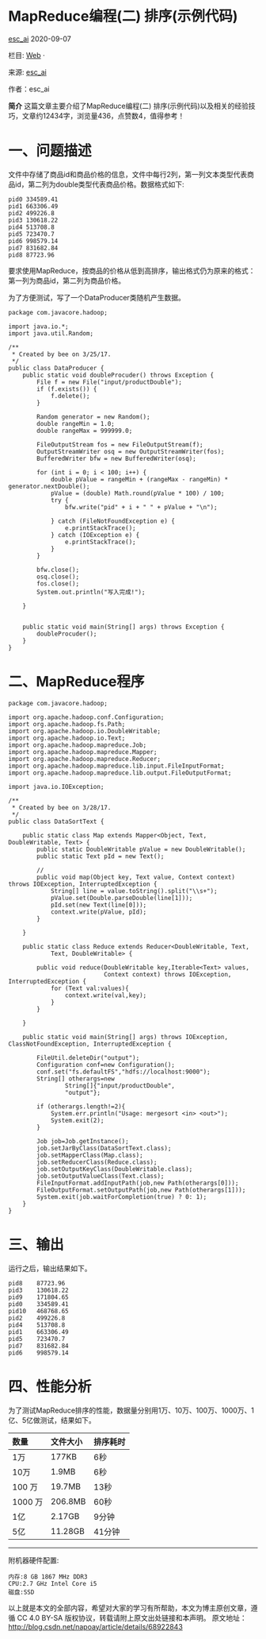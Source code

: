 # MapReduce编程(二) 排序(示例代码)

[esc_ai](https://www.136.la/au/show-53266.html) 2020-09-07

栏目: [Web](https://www.136.la/tech/list-30216.html) ·

来源: [esc_ai](https://www.136.la/au/show-53266.html)

作者：esc_ai

**简介** 这篇文章主要介绍了MapReduce编程(二) 排序(示例代码)以及相关的经验技巧，文章约12434字，浏览量436，点赞数4，值得参考！

# 一、问题描述

文件中存储了商品id和商品价格的信息，文件中每行2列，第一列文本类型代表商品id，第二列为double类型代表商品价格。数据格式如下:

```
pid0 334589.41
pid1 663306.49
pid2 499226.8
pid3 130618.22
pid4 513708.8
pid5 723470.7
pid6 998579.14
pid7 831682.84
pid8 87723.96
```

要求使用MapReduce，按商品的价格从低到高排序，输出格式仍为原来的格式：第一列为商品id，第二列为商品价格。

为了方便测试，写了一个DataProducer类随机产生数据。

```
package com.javacore.hadoop;

import java.io.*;
import java.util.Random;

/**
 * Created by bee on 3/25/17.
 */
public class DataProducer {
    public static void doubleProcuder() throws Exception {
        File f = new File("input/productDouble");
        if (f.exists()) {
            f.delete();
        }

        Random generator = new Random();
        double rangeMin = 1.0;
        double rangeMax = 999999.0;

        FileOutputStream fos = new FileOutputStream(f);
        OutputStreamWriter osq = new OutputStreamWriter(fos);
        BufferedWriter bfw = new BufferedWriter(osq);

        for (int i = 0; i < 100; i++) {
            double pValue = rangeMin + (rangeMax - rangeMin) * generator.nextDouble();
            pValue = (double) Math.round(pValue * 100) / 100;
            try {
                bfw.write("pid" + i + " " + pValue + "\n");

            } catch (FileNotFoundException e) {
                e.printStackTrace();
            } catch (IOException e) {
                e.printStackTrace();
            }
        }

        bfw.close();
        osq.close();
        fos.close();
        System.out.println("写入完成!");

    }


    public static void main(String[] args) throws Exception {
        doubleProcuder();
    }
}
```

# 二、MapReduce程序

```
package com.javacore.hadoop;

import org.apache.hadoop.conf.Configuration;
import org.apache.hadoop.fs.Path;
import org.apache.hadoop.io.DoubleWritable;
import org.apache.hadoop.io.Text;
import org.apache.hadoop.mapreduce.Job;
import org.apache.hadoop.mapreduce.Mapper;
import org.apache.hadoop.mapreduce.Reducer;
import org.apache.hadoop.mapreduce.lib.input.FileInputFormat;
import org.apache.hadoop.mapreduce.lib.output.FileOutputFormat;

import java.io.IOException;

/**
 * Created by bee on 3/28/17.
 */
public class DataSortText {

    public static class Map extends Mapper<Object, Text, DoubleWritable, Text> {
        public static DoubleWritable pValue = new DoubleWritable();
        public static Text pId = new Text();

        //
        public void map(Object key, Text value, Context context) throws IOException, InterruptedException {
            String[] line = value.toString().split("\\s+");
            pValue.set(Double.parseDouble(line[1]));
            pId.set(new Text(line[0]));
            context.write(pValue, pId);
        }

    }

    public static class Reduce extends Reducer<DoubleWritable, Text,
            Text, DoubleWritable> {

        public void reduce(DoubleWritable key,Iterable<Text> values,
                           Context context) throws IOException, InterruptedException {
            for (Text val:values){
                context.write(val,key);
            }
        }

    }

    public static void main(String[] args) throws IOException, ClassNotFoundException, InterruptedException {

        FileUtil.deleteDir("output");
        Configuration conf=new Configuration();
        conf.set("fs.defaultFS","hdfs://localhost:9000");
        String[] otherargs=new
                String[]{"input/productDouble",
                "output"};

        if (otherargs.length!=2){
            System.err.println("Usage: mergesort <in> <out>");
            System.exit(2);
        }

        Job job=Job.getInstance();
        job.setJarByClass(DataSortText.class);
        job.setMapperClass(Map.class);
        job.setReducerClass(Reduce.class);
        job.setOutputKeyClass(DoubleWritable.class);
        job.setOutputValueClass(Text.class);
        FileInputFormat.addInputPath(job,new Path(otherargs[0]));
        FileOutputFormat.setOutputPath(job,new Path(otherargs[1]));
        System.exit(job.waitForCompletion(true) ? 0: 1);
    }
}
```

# 三、输出

运行之后，输出结果如下。

```
pid8    87723.96
pid3    130618.22
pid9    171804.65
pid0    334589.41
pid10   468768.65
pid2    499226.8
pid4    513708.8
pid1    663306.49
pid5    723470.7
pid7    831682.84
pid6    998579.14
```

# 四、性能分析

为了测试MapReduce排序的性能，数据量分别用1万、10万、100万、1000万、1亿、5亿做测试，结果如下。

| 数量    | 文件大小 | 排序耗时 |
| :------ | :------- | :------- |
| 1万     | 177KB    | 6秒      |
| 10万    | 1.9MB    | 6秒      |
| 100 万  | 19.7MB   | 13秒     |
| 1000 万 | 206.8MB  | 60秒     |
| 1亿     | 2.17GB   | 9分钟    |
| 5亿     | 11.28GB  | 41分钟   |

------

附机器硬件配置:

```
内存:8 GB 1867 MHz DDR3
CPU:2.7 GHz Intel Core i5
磁盘:SSD
```



以上就是本文的全部内容，希望对大家的学习有所帮助，本文为博主原创文章，遵循 CC 4.0 BY-SA 版权协议，转载请附上原文出处链接和本声明。 原文地址：http://blog.csdn.net/napoay/article/details/68922843